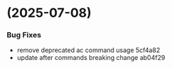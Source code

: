 #  (2025-07-08)


### Bug Fixes

* remove deprecated ac command usage 5cf4a82
* update after commands breaking change ab04f29



